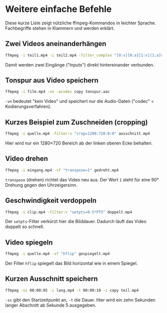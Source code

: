 # Weitere einfache Befehle

Diese kurze Liste zeigt nützliche ffmpeg-Kommandos in leichter Sprache. Fachbegriffe stehen in Klammern und werden erklärt.

## Zwei Videos aneinanderhängen
```bash
ffmpeg -i teil1.mp4 -i teil2.mp4 -filter_complex "[0:v][0:a][1:v][1:a]concat=n=2:v=1:a=1" zusammen.mp4
```
Damit werden zwei Eingänge ("Inputs") direkt hintereinander verbunden.

## Tonspur aus Video speichern
```bash
ffmpeg -i film.mp4 -vn -acodec copy tonspur.aac
```
`-vn` bedeutet "kein Video" und speichert nur die Audio-Daten ("codec" = Kodierungsverfahren).

## Kurzes Beispiel zum Zuschneiden (cropping)
```bash
ffmpeg -i quelle.mp4 -filter:v "crop=1280:720:0:0" ausschnitt.mp4
```
Hier wird nur ein 1280×720 Bereich ab der linken oberen Ecke behalten.

## Video drehen
```bash
ffmpeg -i eingang.mp4 -vf "transpose=1" gedreht.mp4
```
`transpose` (drehen) richtet das Video neu aus. Der Wert `1` steht für eine
90° Drehung gegen den Uhrzeigersinn.

## Geschwindigkeit verdoppeln
```bash
ffmpeg -i clip.mp4 -filter:v "setpts=0.5*PTS" doppelt.mp4
```
Der `setpts`-Filter verkürzt hier die Bilddauer. Dadurch läuft das Video doppelt
so schnell.

## Video spiegeln
```bash
ffmpeg -i quelle.mp4 -vf "hflip" gespiegelt.mp4
```
Der Filter `hflip` spiegelt das Bild horizontal wie in einem Spiegel.

## Kurzen Ausschnitt speichern
```bash
ffmpeg -ss 00:00:05 -i lang.mp4 -t 00:00:10 -c copy teil.mp4
```
`-ss` gibt den Startzeitpunkt an, `-t` die Dauer. Hier wird ein zehn Sekunden langer Abschnitt ab Sekunde 5 ausgegeben.

